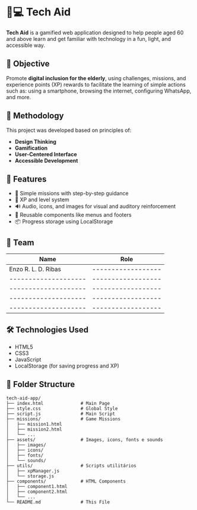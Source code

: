# 🧓💻 Tech Aid

**Tech Aid** is a gamified web application designed to help people aged 60 and above learn and get familiar with technology in a fun, light, and accessible way.

## 🎯 Objective

Promote **digital inclusion for the elderly**, using challenges, missions, and experience points (XP) rewards to facilitate the learning of simple actions such as: using a smartphone, browsing the internet, configuring WhatsApp, and more.

## 🧠 Methodology

This project was developed based on principles of:
- **Design Thinking**
- **Gamification**
- **User-Centered Interface**
- **Accessible Development**

## 🚀 Features

- 📖 Simple missions with step-by-step guidance  
- 🌟 XP and level system  
- 🔊 Audio, icons, and images for visual and auditory reinforcement  
- 🧩 Reusable components like menus and footers  
- 📦 Progress storage using LocalStorage  

## 👥 Team

| Name                 | Role               |
|----------------------|--------------------|
| Enzo R. L. D. Ribas  | ------------------ |
| -------------------- | ------------------ |
| -------------------- | ------------------ |
| -------------------- | ------------------ |
| -------------------- | ------------------ |

## 🛠️ Technologies Used

- HTML5  
- CSS3  
- JavaScript  
- LocalStorage (for saving progress and XP)  

## 📁 Folder Structure
```
tech-aid-app/
├── index.html              # Main Page
├── style.css               # Global Style
├── script.js               # Main Script
├── missions/               # Game Missions
│   ├── mission1.html
│   ├── mission2.html
│   └── ...
├── assets/                 # Images, icons, fonts e sounds
│   ├── images/
│   ├── icons/
│   ├── fonts/
│   └── sounds/
├── utils/                  # Scripts utilitários
│   ├── xpManager.js
│   └── storage.js
├── components/             # HTML Components
│   ├── component1.html
│   ├── component2.html
│   └── ...
└── README.md               # This File
```
